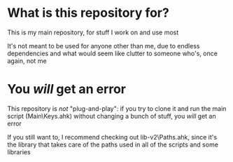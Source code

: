 # What is this repository for?

This is my main repository, for stuff I work on and use most

It's not meant to be used for anyone other than me, due to endless dependencies and what would seem like clutter to someone who's, once again, not me

# You _will_ get an error

This repository is _not_ "plug-and-play": if you try to clone it and run the main script (Main\Keys.ahk) without changing a bunch of stuff, you _will_ get an error

If you still want to, I recommend checking out lib-v2\Paths.ahk, since it's the library that takes care of the paths used in all of the scripts and some libraries
